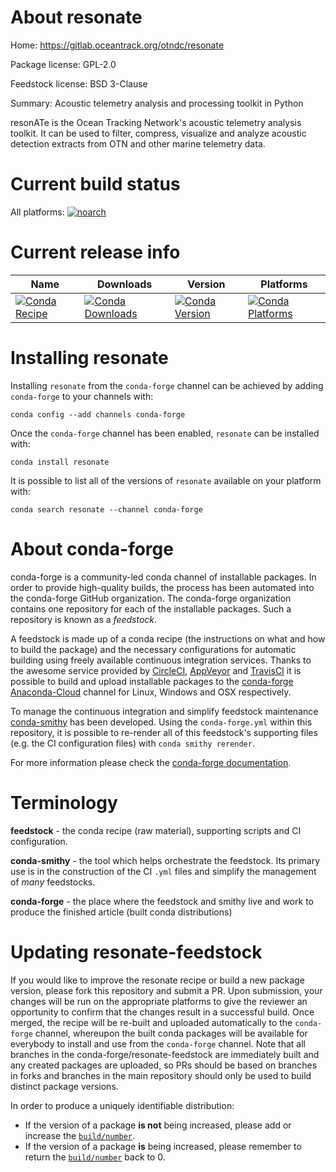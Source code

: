 About resonate
==============

Home: https://gitlab.oceantrack.org/otndc/resonate

Package license: GPL-2.0

Feedstock license: BSD 3-Clause

Summary: Acoustic telemetry analysis and processing toolkit in Python

resonATe is the Ocean Tracking Network's acoustic telemetry
analysis toolkit. It can be used to filter, compress, visualize
and analyze acoustic detection extracts from OTN and other marine
telemetry data.


Current build status
====================

All platforms:
[![noarch](https://img.shields.io/circleci/project/github/conda-forge/resonate-feedstock/master.svg?label=noarch)](https://circleci.com/gh/conda-forge/resonate-feedstock)

Current release info
====================

| Name | Downloads | Version | Platforms |
| --- | --- | --- | --- |
| [![Conda Recipe](https://img.shields.io/badge/recipe-resonate-green.svg)](https://anaconda.org/conda-forge/resonate) | [![Conda Downloads](https://img.shields.io/conda/dn/conda-forge/resonate.svg)](https://anaconda.org/conda-forge/resonate) | [![Conda Version](https://img.shields.io/conda/vn/conda-forge/resonate.svg)](https://anaconda.org/conda-forge/resonate) | [![Conda Platforms](https://img.shields.io/conda/pn/conda-forge/resonate.svg)](https://anaconda.org/conda-forge/resonate) |

Installing resonate
===================

Installing `resonate` from the `conda-forge` channel can be achieved by adding `conda-forge` to your channels with:

```
conda config --add channels conda-forge
```

Once the `conda-forge` channel has been enabled, `resonate` can be installed with:

```
conda install resonate
```

It is possible to list all of the versions of `resonate` available on your platform with:

```
conda search resonate --channel conda-forge
```


About conda-forge
=================

conda-forge is a community-led conda channel of installable packages.
In order to provide high-quality builds, the process has been automated into the
conda-forge GitHub organization. The conda-forge organization contains one repository
for each of the installable packages. Such a repository is known as a *feedstock*.

A feedstock is made up of a conda recipe (the instructions on what and how to build
the package) and the necessary configurations for automatic building using freely
available continuous integration services. Thanks to the awesome service provided by
[CircleCI](https://circleci.com/), [AppVeyor](http://www.appveyor.com/)
and [TravisCI](https://travis-ci.org/) it is possible to build and upload installable
packages to the [conda-forge](https://anaconda.org/conda-forge)
[Anaconda-Cloud](http://docs.anaconda.org/) channel for Linux, Windows and OSX respectively.

To manage the continuous integration and simplify feedstock maintenance
[conda-smithy](http://github.com/conda-forge/conda-smithy) has been developed.
Using the ``conda-forge.yml`` within this repository, it is possible to re-render all of
this feedstock's supporting files (e.g. the CI configuration files) with ``conda smithy rerender``.

For more information please check the [conda-forge documentation](https://conda-forge.org/docs/).

Terminology
===========

**feedstock** - the conda recipe (raw material), supporting scripts and CI configuration.

**conda-smithy** - the tool which helps orchestrate the feedstock.
                   Its primary use is in the construction of the CI ``.yml`` files
                   and simplify the management of *many* feedstocks.

**conda-forge** - the place where the feedstock and smithy live and work to
                  produce the finished article (built conda distributions)


Updating resonate-feedstock
===========================

If you would like to improve the resonate recipe or build a new
package version, please fork this repository and submit a PR. Upon submission,
your changes will be run on the appropriate platforms to give the reviewer an
opportunity to confirm that the changes result in a successful build. Once
merged, the recipe will be re-built and uploaded automatically to the
`conda-forge` channel, whereupon the built conda packages will be available for
everybody to install and use from the `conda-forge` channel.
Note that all branches in the conda-forge/resonate-feedstock are
immediately built and any created packages are uploaded, so PRs should be based
on branches in forks and branches in the main repository should only be used to
build distinct package versions.

In order to produce a uniquely identifiable distribution:
 * If the version of a package **is not** being increased, please add or increase
   the [``build/number``](http://conda.pydata.org/docs/building/meta-yaml.html#build-number-and-string).
 * If the version of a package **is** being increased, please remember to return
   the [``build/number``](http://conda.pydata.org/docs/building/meta-yaml.html#build-number-and-string)
   back to 0.